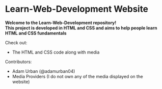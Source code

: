 # Learn-Web-Development Website

**Welcome to the Learn-Web-Development repository!  
This project is developed in HTML and CSS and aims to help people learn HTML and CSS fundamentals**

Check out:
- The HTML and CSS code along with media


Contributors:
- Adam Urban (@adamurban04)
- Media Providers (I do not own any of the media displayed on the website)
